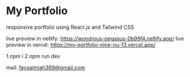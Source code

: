 # My Portfolio
responsive portfolio using React.js and Tailwind CSS

live preview in netlify: https://wondrous-pegasus-0b99f4.netlify.app/
live preview in vercel: https://my-portfolio-nine-nu-13.vercel.app/

1.npm i
2.npm run dev

mail: faysalmiah369@gmail.com


